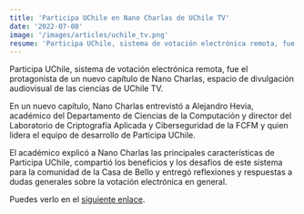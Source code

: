 ```yaml
---
title: 'Participa UChile en Nano Charlas de UChile TV'
date: '2022-07-08'
image: '/images/articles/uchile_tv.png'
resume: 'Participa UChile, sistema de votación electrónica remota, fue el protagonista de un nuevo capítulo de Nano Charlas, espacio de divulgación audiovisual de las ciencias de UChile TV.'
---
```

Participa UChile, sistema de votación electrónica remota, fue el protagonista de un nuevo capítulo de Nano Charlas, espacio de divulgación audiovisual de las ciencias de UChile TV.

En un nuevo capítulo, Nano Charlas entrevistó a Alejandro Hevia, académico del Departamento de Ciencias de la Computación y director del Laboratorio de Criptografía Aplicada y Ciberseguridad de la FCFM y quien lidera el equipo de desarrollo de Participa UChile.

El académico explicó a Nano Charlas las principales características de Participa UChile, compartió los beneficios y los desafíos de este sistema para la comunidad de la Casa de Bello y entregó reflexiones y respuestas a dudas generales sobre la votación electrónica en general.

Puedes verlo en el [siguiente enlace](https://www.youtube.com/watch?v=sOpcBjnOUSk).
